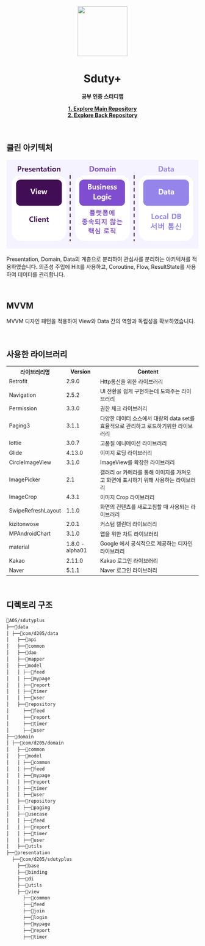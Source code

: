 <div align="center">

<img src="https://user-images.githubusercontent.com/49026286/202903659-84b39720-96f9-4a7c-8ea8-80c8e299ad35.png" width="130" height="130"/>


# Sduty+ 

**공부 인증 스터디앱**

**[1. Explore Main Repository](./)**<br>
**[2. Explore Back Repository](./Backend)**

</div>

<br>

## 클린 아키텍처
 <img src = "../assets/img/CleanArchitecture.PNG">

Presentation, Domain, Data의 계층으로 분리하여 관심사를 분리하는 아키텍쳐를 적용하였습니다.
의존성 주입에 Hilt를 사용하고, Coroutine, Flow, ResultState를 사용하여 데이터를 관리합니다.

<br>

## MVVM

MVVM 디자인 패턴을 적용하여 View와 Data 간의 역할과 독립성을 확보하였습니다.

<br>

## 사용한 라이브러리
<table>
	<tr><th rowspan="1">라이브러리명</th><th rowspan="1">Version</th><th rowspan="1">Content</th></tr>
	<tr><td>Retrofit</td><td>2.9.0</td><td>Http통신을 위한 라이브러리</td></tr>
	<tr><td>Navigation</td><td>2.5.2</td><td>UI 전환을 쉽게 구현하는데 도와주는 라이브러리</td></tr> 
	<tr><td>Permission</td><td>3.3.0</td><td>권한 체크 라이브러리</td></tr>
	<tr><td>Paging3</td><td>3.1.1</td><td>다양한 데이터 소스에서 대량의 data set를 효율적으로 관리하고 로드하기위한 라이브러리</td></tr>
	<tr><td>lottie</td><td>3.0.7</td><td>고품질 애니메이션 라이브러리</td></tr>
	<tr><td>Glide</td><td>4.13.0</td><td>이미지 로딩 라이브러리</td></tr>
	<tr><td>CircleImageView</td><td>3.1.0</td><td>ImageView를 확장한 라이브러리</td></tr>
	<tr><td>ImagePicker</td><td>2.1</td><td>갤러리 or 카메라를 통해 이미지를 가져오고 화면에 표시하기 위해 사용하는 라이브러리</td></tr>
	<tr><td>ImageCrop</td><td>4.3.1</td><td>이미지 Crop 라이브러리</td></tr>
	<tr><td>SwipeRefreshLayout</td><td>1.1.0</td><td>화면의 컨텐츠를 새로고침할 때 사용되는 라이브러리</td></tr>
	<tr><td>kizitonwose</td><td>2.0.1</td><td>커스텀 캘린더 라이브러리</td></tr>
	<tr><td>MPAndroidChart</td><td>3.1.0</td><td>앱을 위한 차트 라이브러리</td></tr>
	<tr><td>material</td><td>1.8.0 - alpha01</td><td>Google 에서 공식적으로 제공하는 디자인 라이브러리</td></tr>
	<tr><td>Kakao</td><td>2.11.0</td><td>Kakao 로그인 라이브러리</td></tr>
	<tr><td>Naver</td><td>5.1.1</td><td>Naver 로그인 라이브러리</td></tr>
	 

</table>



<br>

## 디렉토리 구조
```markdown
📁AOS/sdutyplus
├──📁data
│ ├──📁com/d205/data
│   ├──📁api
│   ├──📁common
│   ├──📁dao
│   ├──📁mapper
│   ├──📁model
│   │ ├──📁feed
│   │ ├──📁mypage
│   │ ├──📁report
│   │ ├──📁timer
│   │ ├──📁user
│   ├──📁repository
│     ├──📁feed
│     ├──📁report
│     ├──📁timer
│     ├──📁user
├──📁domain
│ ├──📁com/d205/domain
│   ├──📁common
│   ├──📁model
│   │ ├──📁common
│   │ ├──📁feed
│   │ ├──📁mypage
│   │ ├──📁report
│   │ ├──📁timer
│   │ ├──📁user
│   ├──📁repository
│   │ ├──📁paging
│   ├──📁usecase
│   │ ├──📁feed
│   │ ├──📁report
│   │ ├──📁timer
│   │ ├──📁user
│   ├──📁utils
├──📁presentation
  ├──📁com/d205/sdutyplus
    ├──📁base
    ├──📁binding
    ├──📁di
    ├──📁utils
    ├──📁view
      ├──📁common
      ├──📁feed
      ├──📁join
      ├──📁login
      ├──📁mypage
      ├──📁report
      ├──📁timer
```
